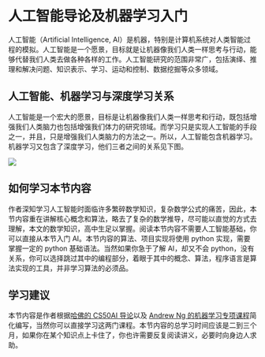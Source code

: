# 人工智能导论及机器学习入门

人工智能（Artificial Intelligence, AI）是机器，特别是计算机系统对人类智能过程的模拟。人工智能是一个愿景，目标就是让机器像我们人类一样思考与行动，能够代替我们人类去做各种各样的工作。人工智能研究的范围非常广，包括演绎、推理和解决问题、知识表示、学习、运动和控制、数据挖掘等众多领域。

## 人工智能、机器学习与深度学习关系

人工智能是一个宏大的愿景，目标是让机器像我们人类一样思考和行动，既包括增强我们人类脑力也包括增强我们体力的研究领域。而学习只是实现人工智能的手段之一，并且，只是增强我们人类脑力的方法之一。所以，人工智能包含机器学习。机器学习又包含了深度学习，他们三者之间的关系见下图。

![](https://cdn.xyxsw.site/AMU7bSgh4o8tEIxk82icvtbDn0c.png)

## 如何学习本节内容

作者深知学习人工智能时面临许多繁碎数学知识，复杂数学公式的痛苦，因此，本节内容重在讲解核心概念和算法，略去了复杂的数学推导，尽可能以直觉的方式去理解，本文的数学知识，高中生足以掌握。阅读本节内容不需要人工智能基础，你可以直接从本节入门 AI。本节内容的算法、项目实现将使用 python 实现，需要掌握一定的 python 基础语法。当然如果你急于了解 AI，却又不会 python，没有关系，你可以选择跳过其中的编程部分，着眼于其中的概念、算法，程序语言是算法实现的工具，并非学习算法的必须品。

## 学习建议

本节内容是作者根据[哈佛的 CS50AI 导论](https://cs50.harvard.edu/ai/2020/)以及 [Andrew Ng 的机器学习专项课程](https://www.coursera.org/specializations/machine-learning-introduction)简化编写，当然你可以直接学习这两门课程。本节内容的总学习时间应该是二到三个月，如果你在某个知识点上卡住了，你也许需要反复阅读讲义，必要时向身边人求助。
